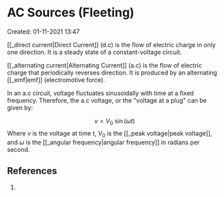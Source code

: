 # AC Sources (Fleeting)
Created: 01-11-2021 13:47

[[_direct current|Direct Current]] (d.c) is the flow of electric charge in only one direction. It is a steady state of a constant-voltage circuit.

[[_alternating current|Alternating Current]] (a.c) is the flow of electric charge that periodically reverses direction. It is produced by an alternating [[_emf|emf]] (electromotive force).

In an a.c circuit, voltage fluctuates sinusoidally with time at a fixed frequency. Therefore, the a.c voltage, or the "voltage at a plug" can be given by:

$$v=V_0\ \sin(\omega t)$$
Where $v$ is the voltage at time $t$, $V_0$ is the [[_peak voltage|peak voltage]], and $\omega$ is the [[_angular frequency|angular frequency]] in radians per second. 

## References
1. 